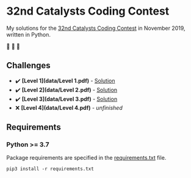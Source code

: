 # 32nd Catalysts Coding Contest

My solutions for the [32nd Catalysts Coding Contest](https://codingcontest.org/) in November 2019, written in Python.

:goat: :goat: :goat:

## Challenges

- :heavy_check_mark: **[Level 1](data/Level 1.pdf)** - [Solution](/../blob/b462927a254f9655c0fe9276b9bfce7e8d7e2eb5/src/contest.py)
- :heavy_check_mark: **[Level 2](data/Level 2.pdf)** - [Solution](/../blob/94211e9e4b0ce26619d101bb4dbb2ad05679c39e/src/contest.py)
- :heavy_check_mark: **[Level 3](data/Level 3.pdf)** - [Solution](/../blob/940386f5188cc35547ae846cb74c2fb1b9ef691b/src/contest.py)
- :x: **[Level 4](data/Level 4.pdf)** - *unfinished*

## Requirements

### Python >= 3.7

Package requirements are specified in the [requirements.txt](requirements.txt) file.

```
pip3 install -r requirements.txt
```
